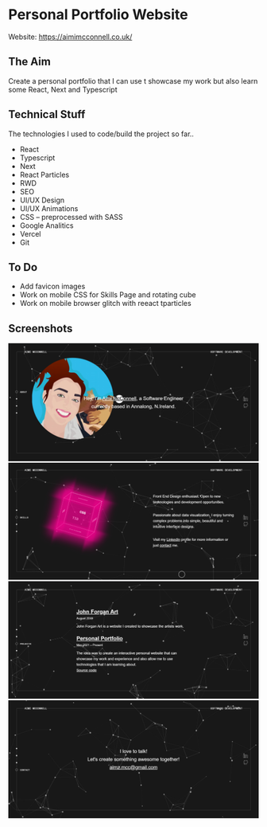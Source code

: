 # Personal Portfolio Website

Website: https://aimimcconnell.co.uk/

## The Aim

Create a personal portfolio that I can use t showcase my work but also learn some React, Next and Typescript

## Technical Stuff

The technologies I used to code/build the project so far..

- React
- Typescript
- Next
- React Particles
- RWD
- SEO
- UI/UX Design
- UI/UX Animations
- CSS – preprocessed with SASS
- Google Analitics
- Vercel
- Git

## To Do

- Add favicon images
- Work on mobile CSS for Skills Page and rotating cube
- Work on mobile browser glitch with  reeact tparticles

## Screenshots

![Aimi McConnell Portfolio - Home/About](https://github.com/aimimcc/personal-portfolio-master/blob/main/public/static/home_about_page.png)
![Aimi McConnell Portfolio - Skills](https://github.com/aimimcc/personal-portfolio-master/blob/main/public/static/skills_page.png)
![Aimi McConnell Portfolio - Projects](https://github.com/aimimcc/personal-portfolio-master/blob/main/public/static/projects_page.png)
![Aimi McConnell Portfolio - Contact](https://github.com/aimimcc/personal-portfolio-master/blob/main/public/static/contact_page.png)
